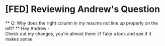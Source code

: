 # [FED] Reviewing Andrew's Question

** Q: Why does the right column in my resume not line up properly on the left? **
Hey Andrew -  
Check out my changes, you're almost there :)! Take a look and see if it makes sense.